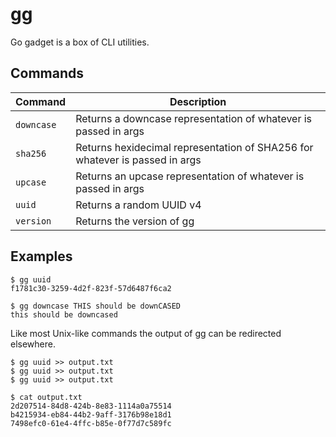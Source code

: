 # gg

Go gadget is a box of CLI utilities.

## Commands

| Command | Description |
|------|-------------|
| `downcase` | Returns a downcase representation of whatever is passed in args |
| `sha256` | Returns hexidecimal representation of SHA256 for whatever is passed in args |
| `upcase` | Returns an upcase representation of whatever  is passed in args|
| `uuid` | Returns a random UUID v4 |
| `version` | Returns the version of gg |

## Examples

```console
$ gg uuid
f1781c30-3259-4d2f-823f-57d6487f6ca2
```

```console
$ gg downcase THIS should be downCASED
this should be downcased
```

Like most Unix-like commands the output of gg can be redirected elsewhere.

```console
$ gg uuid >> output.txt
$ gg uuid >> output.txt
$ gg uuid >> output.txt
```

```console
$ cat output.txt
2d207514-84d8-424b-8e83-1114a0a75514
b4215934-eb84-44b2-9aff-3176b98e18d1
7498efc0-61e4-4ffc-b85e-0f77d7c589fc
```


